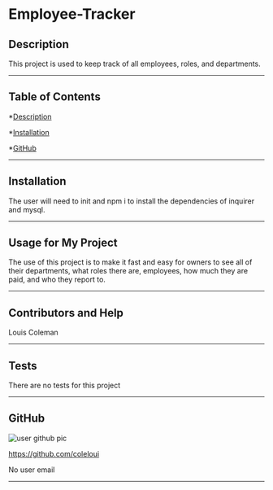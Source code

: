 # Employee-Tracker


## Description
This project is used to keep track of all employees, roles, and departments.


---

## Table of Contents
*[Description](#description)

*[Installation](#installation)

*[GitHub](#github)

---

## Installation
The user will need to init and npm i to install the dependencies of inquirer and mysql.

---

## Usage for My Project
The use of this project is to make it fast and easy for owners to see all of their departments, what roles there are, employees, how much they are paid, and who they report to.


---

## Contributors and Help
Louis Coleman

---

## Tests
There are no tests for this project

---

## GitHub

![user github pic](https://avatars0.githubusercontent.com/u/16417094?v=4)


https://github.com/coleloui


No user email

---
                    